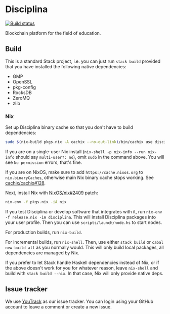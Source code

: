 # Disciplina

[![Build status](https://badge.buildkite.com/e7979d0942ce6a3cf7c9cea9a9e23915789f0baeed89ee14f3.svg?branch=master)](https://buildkite.com/disciplina/disciplina)

Blockchain platform for the field of education.

## Build

This is a standard Stack project, i.e. you can just run `stack build` provided
that you have installed the following native dependencies:

- GMP
- OpenSSL
- pkg-config
- RocksDB
- ZeroMQ
- zlib

### Nix

Set up Disciplina binary cache so that you don't have to build dependencies:

```sh
sudo $(nix-build pkgs.nix -A cachix --no-out-link)/bin/cachix use disciplina
```

If you are on a single-user Nix install (`nix-shell -p nix-info --run nix-info`
should say `multi-user?: no`), omit `sudo` in the command above. You will see
`No permission` errors, that's fine.

If you are on NixOS, make sure to add `https://cache.nixos.org` to `nix.binaryCaches`,
otherwise main Nix binary cache stops working. See [cachix/cachix#128][].

[cachix/cachix#128]: https://github.com/cachix/cachix/pull/128

Next, install Nix with [NixOS/nix#2409][] patch:

```sh
nix-env -f pkgs.nix -iA nix
```

[Nix]: https://nixos.org/nix/
[NixOS/nix#2409]: https://github.com/NixOS/nix/pull/2409

If you test Disciplina or develop software that integrates with it, run
`nix-env -f release.nix -iA disciplina`. This will install Disciplina packages
into your user profile. Then you can use `scripts/launch/node.hs` to start nodes.

For production builds, run `nix-build`.

For incremental builds, run `nix-shell`. Then, use either `stack build` or
`cabal new-build all` as you normally would. This will only build local packages,
all dependencies are managed by Nix.

If you prefer to let Stack handle Haskell dependencies instead of Nix, or if
the above doesn't work for you for whatever reason, leave `nix-shell` and build
with `stack build --nix`. In that case, Nix will only provide native deps.

## Issue tracker

We use [YouTrack](https://issues.serokell.io/issues/DSCP) as our issue
tracker. You can login using your GitHub account to leave a comment or
create a new issue.
